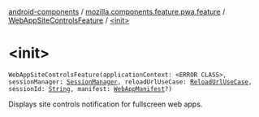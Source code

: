 [android-components](../../index.md) / [mozilla.components.feature.pwa.feature](../index.md) / [WebAppSiteControlsFeature](index.md) / [&lt;init&gt;](./-init-.md)

# &lt;init&gt;

`WebAppSiteControlsFeature(applicationContext: <ERROR CLASS>, sessionManager: `[`SessionManager`](../../mozilla.components.browser.session/-session-manager/index.md)`, reloadUrlUseCase: `[`ReloadUrlUseCase`](../../mozilla.components.feature.session/-session-use-cases/-reload-url-use-case/index.md)`, sessionId: `[`String`](https://kotlinlang.org/api/latest/jvm/stdlib/kotlin/-string/index.html)`, manifest: `[`WebAppManifest`](../../mozilla.components.concept.engine.manifest/-web-app-manifest/index.md)`?)`

Displays site controls notification for fullscreen web apps.

